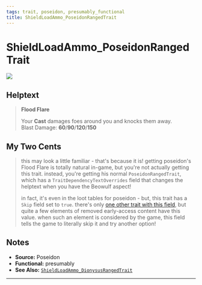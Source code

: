 ```yaml
---
tags: trait, poseidon, presumably_functional
title: ShieldLoadAmmo_PoseidonRangedTrait
---
```

<!-- end front matter -->
# ShieldLoadAmmo_PoseidonRangedTrait 
![](Poseidon_02_Large.png)

## Helptext
> **Flood Flare**
> 
> Your **Cast** damages foes around you and knocks them away.  
> Blast Damage: **60**/**90**/**120**/**150**

## My Two Cents
> this may look a little familiar - that's because it is! getting poseidon's Flood Flare is totally natural in-game, but you're not actually getting this trait. instead, you're getting his normal `PoseidonRangedTrait`, which has a `TraitDependencyTextOverrides` field that changes the helptext when you have the Beowulf aspect!  
> 
> in fact, it's even in the loot tables for poseidon - but, this trait has a `Skip` field set to `true`. there's only [one other trait with this field](ShieldLoadAmmo_DionysusRangedTrait), but quite a few elements of removed early-access content have this value. when such an element is considered by the game, this field tells the game to literally skip it and try another option!

## Notes
* **Source:** Poseidon
* **Functional:** presumably
* **See Also:** [`ShieldLoadAmmo_DionysusRangedTrait`](ShieldLoadAmmo_DionysusRangedTrait.md)

---